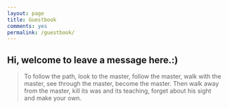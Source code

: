 ```yaml
---
layout: page
title: Guestbook
comments: yes
permalink: /guestbook/
---
```

## Hi, welcome to leave a message here.:)

> To follow the path, look to the master, follow the master, walk with the master, see through the master, become the master. Then walk away from the master, kill its was and its teaching, forget about his sight and make your own.

